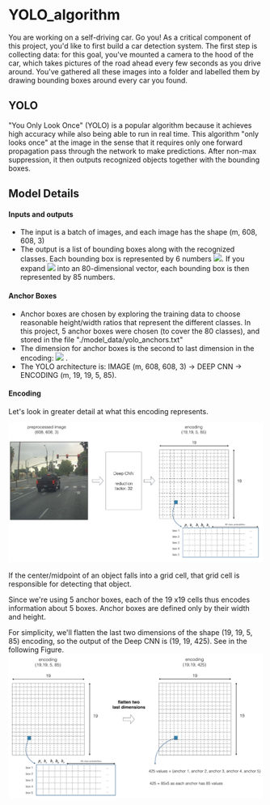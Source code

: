 # YOLO_algorithm
You are working on a self-driving car. Go you! As a critical component of this project, you'd like to first build a car detection system. The first step is collecting data:
for this goal, you've mounted a camera to the hood of the car, which takes pictures of the road ahead every few seconds as you drive around. You've gathered all these images into a folder and labelled them by drawing bounding boxes around every car you found.

##  YOLO
"You Only Look Once" (YOLO) is a popular algorithm because it achieves high accuracy while also being able to run in real time. This algorithm "only looks once" at the image in the sense that it requires only one forward propagation pass through the network to make predictions. After non-max suppression, it then outputs recognized objects together with the bounding boxes.

## Model Details
#### Inputs and outputs
* The input is a batch of images, and each image has the shape (m, 608, 608, 3)
* The output is a list of bounding boxes along with the recognized classes. Each bounding box is represented by 6 numbers  <img src="https://render.githubusercontent.com/render/math?math=(p_c,b_x,b_y,b_h,b_w,c)">. If you expand  <img src="https://render.githubusercontent.com/render/math?math=c">  into an 80-dimensional vector, each bounding box is then represented by 85 numbers.

#### Anchor Boxes
* Anchor boxes are chosen by exploring the training data to choose reasonable height/width ratios that represent the different classes. In this project, 5 anchor boxes were chosen (to cover the 80 classes), and stored in the file "./model_data/yolo_anchors.txt"
* The dimension for anchor boxes is the second to last dimension in the encoding: <img src="https://render.githubusercontent.com/render/math?math=(m,n_H,n_W,anchors,classes)"> .
* The YOLO architecture is: IMAGE (m, 608, 608, 3) -> DEEP CNN -> ENCODING (m, 19, 19, 5, 85).

#### Encoding
Let's look in greater detail at what this encoding represents.

![alt text](https://github.com/ShafieCoder/Car_detector_with-_YOLO/blob/main/Images_folder/encoding.png?raw=true)

If the center/midpoint of an object falls into a grid cell, that grid cell is responsible for detecting that object.

Since we're using 5 anchor boxes, each of the 19 x19 cells thus encodes information about 5 boxes. Anchor boxes are defined only by their width and height.

For simplicity, we'll flatten the last two dimensions of the shape (19, 19, 5, 85) encoding, so the output of the Deep CNN is (19, 19, 425). See in the following Figure.
![alt text](https://github.com/ShafieCoder/Car_detector_with-_YOLO/blob/main/Images_folder/flatten.png?raw=true)
